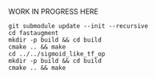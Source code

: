 WORK IN PROGRESS HERE


    git submodule update --init --recursive
    cd fastaugment
    mkdir -p build && cd build
    cmake .. && make
    cd ../../sigmoid_like_tf_op
    mkdir -p build && cd build
    cmake .. && make
